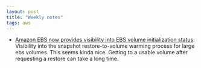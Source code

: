 ```yaml
---
layout: post
title: "Weekly notes"
tags: aws
---
```


* [Amazon EBS now provides visibility into EBS volume initialization status](https://aws.amazon.com/about-aws/whats-new/2025/07/amazon-ebs-visibility-volume-initialization-status/): Visibility into the snapshot restore-to-volume warming process for large ebs volumes. This seems kinda nice. Getting to a usable volume after requesting a restore can take a long time.
